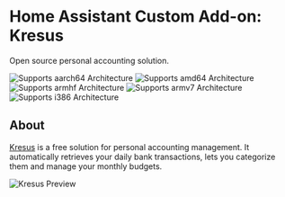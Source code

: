 # Home Assistant Custom Add-on: Kresus

Open source personal accounting solution.

![Supports aarch64 Architecture][aarch64-shield]
![Supports amd64 Architecture][amd64-shield]
![Supports armhf Architecture][armhf-shield]
![Supports armv7 Architecture][armv7-shield]
![Supports i386 Architecture][i386-shield]

## About

[Kresus][kresus] is a free solution for personal accounting management.
It automatically retrieves your daily bank transactions, lets you categorize them
and manage your monthly budgets.

![Kresus Preview][screenshot]

[aarch64-shield]: https://img.shields.io/badge/aarch64-yes-green.svg
[amd64-shield]: https://img.shields.io/badge/amd64-yes-green.svg
[armhf-shield]: https://img.shields.io/badge/armhf-yes-green.svg
[armv7-shield]: https://img.shields.io/badge/armv7-yes-green.svg
[i386-shield]: https://img.shields.io/badge/i386-yes-green.svg
[screenshot]: https://kresus.org/images/pages/view-all-accounts.png
[kresus]: https://kresus.org/
